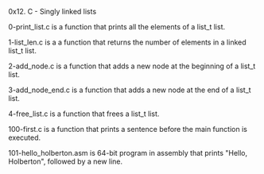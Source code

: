 0x12. C - Singly linked lists

0-print_list.c is a function that prints all the elements of a list_t list.

1-list_len.c is a a function that returns the number of elements in a linked list_t list.

2-add_node.c is a function that adds a new node at the beginning of a list_t list.

3-add_node_end.c is a function that adds a new node at the end of a list_t list.

4-free_list.c is a function that frees a list_t list.

100-first.c is a function that prints a sentence before the main function is executed.

101-hello_holberton.asm is 64-bit program in assembly that prints "Hello, Holberton", followed by a new line.

